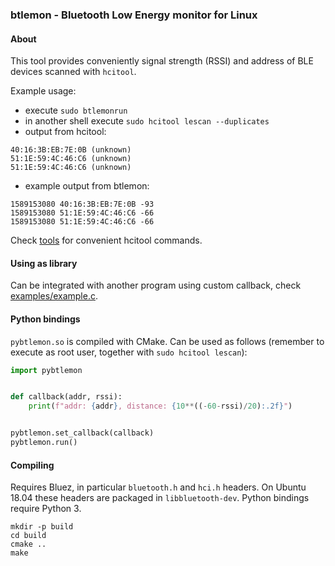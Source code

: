 ### btlemon - Bluetooth Low Energy monitor for Linux

#### About

This tool provides conveniently signal strength (RSSI) and address of BLE devices scanned with ```hcitool```.

Example usage:

- execute ```sudo btlemonrun```
- in another shell execute ```sudo hcitool lescan --duplicates```
- output from hcitool:
```
40:16:3B:EB:7E:0B (unknown)
51:1E:59:4C:46:C6 (unknown)
51:1E:59:4C:46:C6 (unknown)
```
- example output from btlemon:
```
1589153080 40:16:3B:EB:7E:0B -93
1589153080 51:1E:59:4C:46:C6 -66
1589153080 51:1E:59:4C:46:C6 -66
```

Check [tools](tools) for convenient hcitool commands.

#### Using as library

Can be integrated with another program using custom callback, check [examples/example.c](examples/example.c).

#### Python bindings

```pybtlemon.so``` is compiled with CMake. Can be used as follows (remember to execute as root user, together with ```sudo hcitool lescan```):

```python
import pybtlemon


def callback(addr, rssi):
    print(f"addr: {addr}, distance: {10**((-60-rssi)/20):.2f}")


pybtlemon.set_callback(callback)
pybtlemon.run()
```

#### Compiling

Requires Bluez, in particular ```bluetooth.h``` and ```hci.h``` headers. On Ubuntu 18.04 these headers are packaged in ```libbluetooth-dev```. Python bindings require Python 3.

```
mkdir -p build
cd build
cmake ..
make
```
